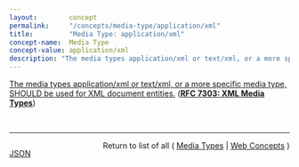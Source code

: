 ```yaml
---
layout:        concept
permalink:     "/concepts/media-type/application/xml"
title:         "Media Type: application/xml"
concept-name:  Media Type
concept-value: application/xml
description: "The media types application/xml or text/xml, or a more specific media type, SHOULD be used for XML document entities."
---
```


[The media types application/xml or text/xml, or a more specific media type, SHOULD be used for XML document entities.](https://datatracker.ietf.org/doc/html/rfc7303#section-4.1 "Read documentation for Media Type &#34;application/xml&#34;") (**[RFC 7303: XML Media Types](/specs/IETF/RFC/7303 "This specification standardizes three media types - application/xml, application/xml-external-parsed-entity, and application/xml-dtd - for use in exchanging network entities that are related to the Extensible Markup Language (XML) while defining text/xml and text/xml-external-parsed-entity as aliases for the respective application/ types. This specification also standardizes the '+xml' suffix for naming media types outside of these five types when those media types represent XML MIME entities.")**)

<br/>
<hr/>

<p style="float : left"><a href="./application/xml.json" title="JSON representing this particular Web Concept value">JSON</a></p>
<p style="text-align: right">Return to list of all ( <a href="../media-type/">Media Types</a> | <a href="../">Web Concepts</a> )</p>
